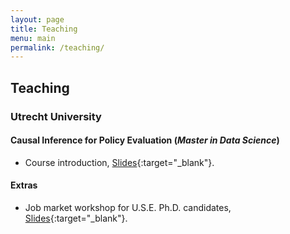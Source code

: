 ```yaml
---
layout: page
title: Teaching
menu: main
permalink: /teaching/
---
```



## Teaching

### Utrecht University

#### Causal Inference for Policy Evaluation (*Master in Data Science*)
- Course introduction, [Slides](https:\\jacopoto.github.io\assets\INFOMCIMPE\intro.html){:target="_blank"}.

#### Extras

- Job market workshop for U.S.E. Ph.D. candidates, [Slides](https:\\jacopoto.github.io\assets\pres_phd_wrkshop\use_jm_wrksop.html){:target="_blank"}.



